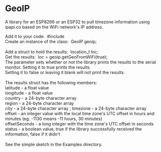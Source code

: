 # GeoIP
A library for an ESP8266 or an ESP32 to pull timezone information using ipapi.co based on the WiFi network's IP address.

Add it to your code:&nbsp;&nbsp;#include <GeoIP><br>
Create an instance of the class:&nbsp;&nbsp;GeoIP geoip;<br>  
Add a struct to hold the results:&nbsp;&nbsp;location_t loc;<br>
Get the results:&nbsp;&nbsp;loc = geoip.getGeoFromWiFi(true);<br>
The parameter sets whether or not the library prints the results to the serial monitor. Setting it to true prints the results.<br> 
Setting it to false or leaving it blank will not print the results.<br><br>
The results struct has the following members:<br>
latitude - a float value            
longitude - a float value             
country - a 24-byte character array                       
region - a 24-byte character array       
city - a 24-byte character array        ;
timezone - a 24-byte character array   
offset - an integer value with the local time zone's UTC offset in hours and minutes (eg. -1130 means -11 hours, 30 minutes)<br>
offsetSeconds - a long integer with the time zone's UTC offset in seconds<br>
status - a boolean value, true if the library successfully received the information, false if it didn't<br><br>
See the simple sketch in the Examples directory.
